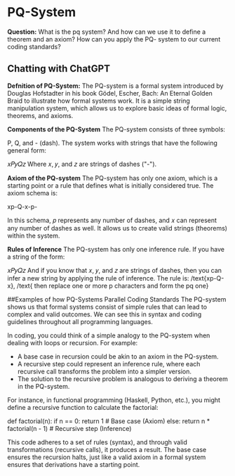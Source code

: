 # PQ-System
**Question:** What is the pq system? And how can we use it to define a theorem and an axiom? How can you apply the PQ- system to our current coding standards?

## Chatting with ChatGPT

**Defnition of PQ-System:** The PQ-system is a formal system introduced by Douglas Hofstadter in his book Gödel, Escher, Bach: An Eternal Golden Braid to illustrate how formal systems work. It is a simple string manipulation system, which allows us to explore basic ideas of formal logic, theorems, and axioms.

**Components of the PQ-System**
The PQ-system consists of three symbols:

P, Q, and - (dash).
The system works with strings that have the following general form:

𝑥𝑃𝑦𝑄𝑧
Where 𝑥, 𝑦, and 𝑧 are strings of dashes ("-").

**Axiom of the PQ-system**
The PQ-system has only one axiom, which is a starting point or a rule that defines what is initially considered true. The axiom schema is:

xp-Q-x-p-

In this schema, 𝑝 represents any number of dashes, and 𝑥 can represent any number of dashes as well. It allows us to create valid strings (theorems) within the system.

**Rules of Inference**
The PQ-system has only one inference rule. If you have a string of the form:

𝑥𝑃𝑦𝑄𝑧
And if you know that 
𝑥, 𝑦, and 𝑧 are strings of dashes, then you can infer a new string by applying the rule of inference. The rule is:
/text{xp-Q-x}, /text{ then replace one or more p characters and form the pq one}


##Examples of how PQ-Systems Parallel Coding Standards
The PQ-system shows us that formal systems consist of simple rules that can lead to complex and valid outcomes. We can see this in syntax and coding guidelines throughout all programming languages.

In coding, you could think of a simple analogy to the PQ-system when dealing with loops or recursion. For example:
- A base case in recursion could be akin to an axiom in the PQ-system.
- A recursive step could represent an inference rule, where each recursive call transforms the problem into a simpler version.
- The solution to the recursive problem is analogous to deriving a theorem in the PQ-system.

For instance, in functional programming (Haskell, Python, etc.), you might define a recursive function to calculate the factorial:

def factorial(n):
    if n == 0:
        return 1  # Base case (Axiom)
    else:
        return n * factorial(n - 1)  # Recursive step (Inference)
        
This code adheres to a set of rules (syntax), and through valid transformations (recursive calls), it produces a result. The base case ensures the recursion halts, just like a valid axiom in a formal system ensures that derivations have a starting point.

